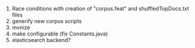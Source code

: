 1. Race conditions with creation of "corpus.feat" and shuffledTopDocs.txt files
1. generify new corpus scripts
1. mvnize 
1. make configurable (fix Constants.java)
1. elasticsearch backend?
